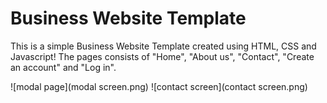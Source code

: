 # Business Website Template

This is a simple Business Website Template created using HTML, CSS and Javascript! The pages consists of "Home", "About us", "Contact", "Create an account" and "Log in".

![modal page](modal screen.png)
![contact screen](contact screen.png)
